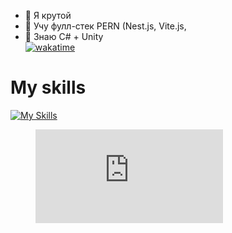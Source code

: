 - 👀 Я крутой
- 🌱 Учу фулл-стек PERN (Nest.js, Vite.js, 
- 💞️ Знаю C# + Unity<br>
[![wakatime](https://wakatime.com/badge/user/050e9fd9-87b4-47e3-a827-eda8b2bde1a6.svg)](https://wakatime.com/@050e9fd9-87b4-47e3-a827-eda8b2bde1a6)<br/>
# My skills
[![My Skills](https://skillicons.dev/icons?i=js,html,css,arch,express,nestjs,react,discordjs,cs)](https://skillicons.dev)
<figure><embed src="https://wakatime.com/share/@flyen256/b0e086fe-f2fa-462f-8952-2a05ad584524.svg"></embed></figure>
